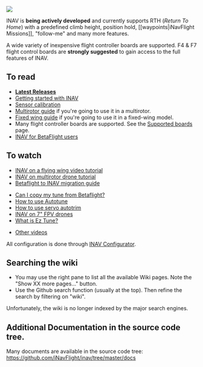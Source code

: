 ![](http://static.rcgroups.net/forums/attachments/6/1/0/3/7/6/a9088858-102-inav.png)

INAV is **being actively developed** and currently supports RTH (_Return To Home_) with a predefined climb height, position hold, [[waypoints|iNavFlight Missions]], "follow-me" and many more features.

A wide variety of inexpensive flight controller boards are supported.  F4 & F7 flight control boards are **strongly suggested** to gain access to the full features of INAV.

## To read

- [**Latest Releases**](https://github.com/iNavFlight/inav-configurator/releases/)
- [Getting started with INAV](https://github.com/iNavFlight/inav/wiki/Getting-started-with-iNav)
- [Sensor calibration](https://github.com/iNavFlight/inav/wiki/Sensor-calibration)
- [Multirotor guide](https://github.com/iNavFlight/inav/wiki/Multirotor-guide) if you're going to use it in a multirotor.
- [Fixed wing guide](https://github.com/iNavFlight/inav/wiki/Fixed-wing-guide) if you're going to use it in a fixed-wing model.
- Many flight controller boards are supported. See the [Supported boards](Supported-boards) page.
- [INAV for BetaFlight users](https://github.com/iNavFlight/inav/wiki/INAV-for-BetaFlight-users)

## To watch

- [INAV on a flying wing video tutorial](https://www.youtube.com/playlist?list=PLOUQ8o2_nCLkZlulvqsX_vRMfXd5zM7Ha)
- [INAV on multirotor drone tutorial](https://youtube.com/playlist?list=PLOUQ8o2_nCLkfcKsWobDLtBNIBzwlwRC8)
- [Betaflight to INAV migration guide](https://www.youtube.com/watch?v=1hhsqyXeKew)
* [Can I copy my tune from Betaflight?](https://youtu.be/jgqjhSxd9EA)
* [How to use Autotune](https://youtu.be/Gsi1-0NXm0Y)
* [How to use servo autotrim](https://youtu.be/BOy0d9-s6Uc)
* [INAV on 7" FPV drones](https://youtu.be/phafJYNzTR0)
* [What is Ez Tune?](https://youtu.be/94foP_mxBLk)
- [Other videos](https://github.com/iNavFlight/inav/wiki/YouTube-video-guides)

All configuration is done through [INAV Configurator](https://github.com/iNavFlight/inav-configurator/releases/latest).

## Searching the wiki

* You may use the right pane to list all the available Wiki pages. Note the "Show XX more pages..." button.
* Use the Github search function (usually at the top). Then refine the search by filtering on "wiki".

Unfortunately, the wiki is no longer indexed by the major search engines.

## Additional Documentation in the source code tree.

Many documents are available in the source code tree: https://github.com/iNavFlight/inav/tree/master/docs
